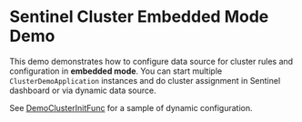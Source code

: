 # Sentinel Cluster Embedded Mode Demo

This demo demonstrates how to configure data source for cluster rules and configuration
in **embedded mode**. You can start multiple `ClusterDemoApplication` instances and do cluster assignment in Sentinel dashboard or via dynamic data source.

See [DemoClusterInitFunc](https://github.com/alibaba/Sentinel/blob/master/sentinel-demo/sentinel-demo-cluster/sentinel-demo-cluster-embedded/src/main/java/com/alibaba/csp/sentinel/demo/cluster/init/DemoClusterInitFunc.java) for a sample of dynamic configuration.
